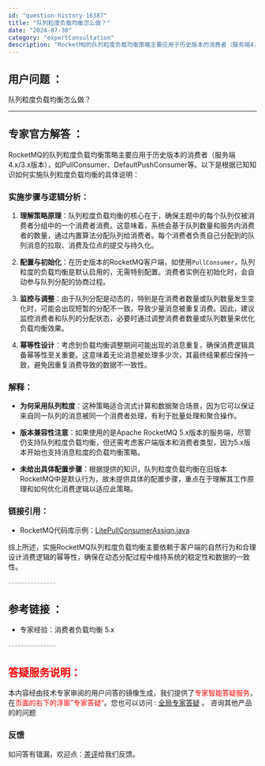 ```yaml
---
id: "question-history-16387"
title: "队列粒度负载均衡怎么做？"
date: "2024-07-30"
category: "expertConsultation"
description: "RocketMQ的队列粒度负载均衡策略主要应用于历史版本的消费者（服务端4.x/3.x版本），如PullConsumer、DefaultPushConsumer等。以下是根据已知知识如何实施队列粒度负载均衡的具体说明：### 实施步骤与逻辑分析：1. **理解策略原理**：队列粒度负载均衡的核心在于"
---
```


## 用户问题 ： 
 队列粒度负载均衡怎么做？  

---------------
## 专家官方解答 ：

RocketMQ的队列粒度负载均衡策略主要应用于历史版本的消费者（服务端4.x/3.x版本），如PullConsumer、DefaultPushConsumer等。以下是根据已知知识如何实施队列粒度负载均衡的具体说明：

### 实施步骤与逻辑分析：

1. **理解策略原理**：队列粒度负载均衡的核心在于，确保主题中的每个队列仅被消费者分组中的一个消费者消费。这意味着，系统会基于队列数量和服务内消费者的数量，通过内置算法分配队列给消费者。每个消费者负责自己分配到的队列消息的拉取、消费及位点的提交与持久化。

2. **配置与初始化**：在历史版本的RocketMQ客户端，如使用`PullConsumer`，队列粒度的负载均衡是默认启用的，无需特别配置。消费者实例在初始化时，会自动参与队列分配的协商过程。

3. **监控与调整**：由于队列分配是动态的，特别是在消费者数量或队列数量发生变化时，可能会出现短暂的分配不一致，导致少量消息被重复消费。因此，建议监控消费者和队列的分配状态，必要时通过调整消费者数量或队列数量来优化负载均衡效果。

4. **幂等性设计**：考虑到负载均衡调整期间可能出现的消息重复，确保消费逻辑具备幂等性至关重要。这意味着无论消息被处理多少次，其最终结果都应保持一致，避免因重复消费导致的数据不一致性。

### 解释：

- **为何采用队列粒度**：这种策略适合流式计算和数据聚合场景，因为它可以保证来自同一队列的消息被同一个消费者处理，有利于批量处理和聚合操作。
  
- **版本兼容性注意**：如果使用的是Apache RocketMQ 5.x版本的服务端，尽管仍支持队列粒度负载均衡，但还需考虑客户端版本和消费者类型，因为5.x版本开始也支持消息粒度的负载均衡策略。

- **未给出具体配置步骤**：根据提供的知识，队列粒度负载均衡在旧版本RocketMQ中是默认行为，故未提供具体的配置步骤，重点在于理解其工作原理和如何优化消费逻辑以适应此策略。

### 链接引用：
- RocketMQ代码库示例：[LitePullConsumerAssign.java](https://github.com/apache/rocketmq/blob/develop/example/src/main/java/org/apache/rocketmq/example/simple/LitePullConsumerAssign.java)

综上所述，实施RocketMQ队列粒度负载均衡主要依赖于客户端的自然行为和合理设计消费逻辑的幂等性，确保在动态分配过程中维持系统的稳定性和数据的一致性。


<font color="#949494">---------------</font> 


## 参考链接 ：

* 专家经验：消费者负载均衡 5.x 


 <font color="#949494">---------------</font> 
 


## <font color="#FF0000">答疑服务说明：</font> 

本内容经由技术专家审阅的用户问答的镜像生成，我们提供了<font color="#FF0000">专家智能答疑服务</font>，在<font color="#FF0000">页面的右下的浮窗”专家答疑“</font>。您也可以访问 : [全局专家答疑](https://answer.opensource.alibaba.com/docs/intro) 。 咨询其他产品的的问题

### 反馈
如问答有错漏，欢迎点：[差评](https://ai.nacos.io/user/feedbackByEnhancerGradePOJOID?enhancerGradePOJOId=16388)给我们反馈。
